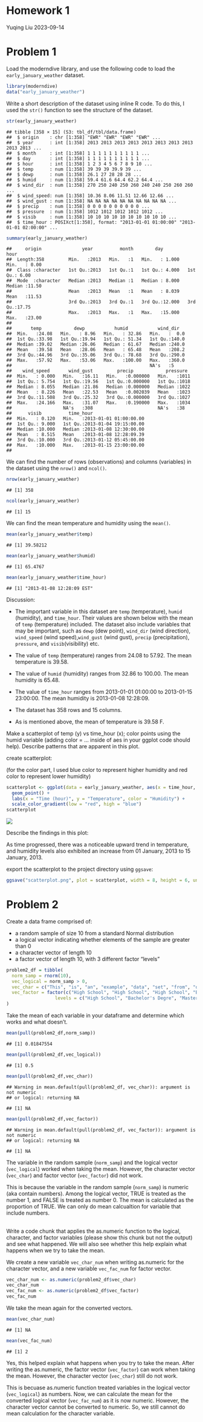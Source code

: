 Homework 1
================
Yuqing Liu
2023-09-14

# Problem 1

Load the moderndive library, and use the following code to load the
`early_january_weather` dataset.

``` r
library(moderndive)
data("early_january_weather")
```

Write a short description of the dataset using inline R code. To do
this, I used the `str()` function to see the structure of the dataset.

``` r
str(early_january_weather)
```

    ## tibble [358 × 15] (S3: tbl_df/tbl/data.frame)
    ##  $ origin    : chr [1:358] "EWR" "EWR" "EWR" "EWR" ...
    ##  $ year      : int [1:358] 2013 2013 2013 2013 2013 2013 2013 2013 2013 2013 ...
    ##  $ month     : int [1:358] 1 1 1 1 1 1 1 1 1 1 ...
    ##  $ day       : int [1:358] 1 1 1 1 1 1 1 1 1 1 ...
    ##  $ hour      : int [1:358] 1 2 3 4 5 6 7 8 9 10 ...
    ##  $ temp      : num [1:358] 39 39 39 39.9 39 ...
    ##  $ dewp      : num [1:358] 26.1 27 28 28 28 ...
    ##  $ humid     : num [1:358] 59.4 61.6 64.4 62.2 64.4 ...
    ##  $ wind_dir  : num [1:358] 270 250 240 250 260 240 240 250 260 260 ...
    ##  $ wind_speed: num [1:358] 10.36 8.06 11.51 12.66 12.66 ...
    ##  $ wind_gust : num [1:358] NA NA NA NA NA NA NA NA NA NA ...
    ##  $ precip    : num [1:358] 0 0 0 0 0 0 0 0 0 0 ...
    ##  $ pressure  : num [1:358] 1012 1012 1012 1012 1012 ...
    ##  $ visib     : num [1:358] 10 10 10 10 10 10 10 10 10 10 ...
    ##  $ time_hour : POSIXct[1:358], format: "2013-01-01 01:00:00" "2013-01-01 02:00:00" ...

``` r
summary(early_january_weather)
```

    ##     origin               year          month        day              hour      
    ##  Length:358         Min.   :2013   Min.   :1   Min.   : 1.000   Min.   : 0.00  
    ##  Class :character   1st Qu.:2013   1st Qu.:1   1st Qu.: 4.000   1st Qu.: 6.00  
    ##  Mode  :character   Median :2013   Median :1   Median : 8.000   Median :11.50  
    ##                     Mean   :2013   Mean   :1   Mean   : 8.039   Mean   :11.53  
    ##                     3rd Qu.:2013   3rd Qu.:1   3rd Qu.:12.000   3rd Qu.:17.75  
    ##                     Max.   :2013   Max.   :1   Max.   :15.000   Max.   :23.00  
    ##                                                                                
    ##       temp            dewp           humid           wind_dir    
    ##  Min.   :24.08   Min.   : 8.96   Min.   : 32.86   Min.   :  0.0  
    ##  1st Qu.:33.98   1st Qu.:19.94   1st Qu.: 51.34   1st Qu.:140.0  
    ##  Median :39.02   Median :26.06   Median : 61.67   Median :240.0  
    ##  Mean   :39.58   Mean   :28.06   Mean   : 65.48   Mean   :208.2  
    ##  3rd Qu.:44.96   3rd Qu.:35.06   3rd Qu.: 78.68   3rd Qu.:290.0  
    ##  Max.   :57.92   Max.   :53.06   Max.   :100.00   Max.   :360.0  
    ##                                                   NA's   :5      
    ##    wind_speed       wind_gust         precip            pressure   
    ##  Min.   : 0.000   Min.   :16.11   Min.   :0.000000   Min.   :1011  
    ##  1st Qu.: 5.754   1st Qu.:19.56   1st Qu.:0.000000   1st Qu.:1018  
    ##  Median : 8.055   Median :21.86   Median :0.000000   Median :1022  
    ##  Mean   : 8.226   Mean   :22.53   Mean   :0.002039   Mean   :1023  
    ##  3rd Qu.:11.508   3rd Qu.:25.32   3rd Qu.:0.000000   3rd Qu.:1027  
    ##  Max.   :24.166   Max.   :31.07   Max.   :0.190000   Max.   :1034  
    ##                   NA's   :308                        NA's   :38    
    ##      visib          time_hour                     
    ##  Min.   : 0.120   Min.   :2013-01-01 01:00:00.00  
    ##  1st Qu.: 9.000   1st Qu.:2013-01-04 19:15:00.00  
    ##  Median :10.000   Median :2013-01-08 12:30:00.00  
    ##  Mean   : 8.515   Mean   :2013-01-08 12:28:09.39  
    ##  3rd Qu.:10.000   3rd Qu.:2013-01-12 05:45:00.00  
    ##  Max.   :10.000   Max.   :2013-01-15 23:00:00.00  
    ## 

We can find the number of rows (observations) and columns (variables) in
the dataset using the `nrow()` and `ncol()`.

``` r
nrow(early_january_weather)
```

    ## [1] 358

``` r
ncol(early_january_weather)
```

    ## [1] 15

We can find the mean temperature and humidity using the `mean()`.

``` r
mean(early_january_weather$temp)
```

    ## [1] 39.58212

``` r
mean(early_january_weather$humid)
```

    ## [1] 65.4767

``` r
mean(early_january_weather$time_hour)
```

    ## [1] "2013-01-08 12:28:09 EST"

Discussion:

- The important variable in this dataset are `temp` (temperature),
  `humid` (humidity), and `time_hour`. Their values are shown below with
  the mean of `temp` (temperature) included. The dataset also include
  variables that may be important, such as `dewp` (dew point),
  `wind_dir` (wind direction), `wind_speed` (wind speed),`wind_gust`
  (wind gust), `precip` (precipitation), `pressure`, and
  `visib`(visibility) etc.

- The value of `temp` (temperature) ranges from 24.08 to 57.92. The mean
  temperature is 39.58.

- The value of `humid` (humidity) ranges from 32.86 to 100.00. The mean
  humidity is 65.48.

- The value of `time_hour` ranges from 2013-01-01 01:00:00 to 2013-01-15
  23:00:00. The mean humidity is 2013-01-08 12:28:09.

- The dataset has 358 rows and 15 columns.

- As is mentioned above, the mean of temperature is 39.58 F.

Make a scatterplot of temp (y) vs time_hour (x); color points using the
humid variable (adding color = … inside of aes in your ggplot code
should help). Describe patterns that are apparent in this plot.

create scatterplot:

(for the color part, I used blue color to represent higher humidity and
red color to represent lower humidity)

``` r
scatterplot <- ggplot(data = early_january_weather, aes(x = time_hour, y = temp, color = humid)) +
  geom_point() +
  labs(x = "Time (hour)", y = "Temperature", color = "Humidity") +
  scale_color_gradient(low = "red", high = "blue")
scatterplot
```

![](p8105_hw1_yl5219_files/figure-gfm/yx_scatter-1.png)<!-- -->

Describe the findings in this plot:

As time progressed, there was a noticeable upward trend in temperature,
and humidity levels also exhibited an increase from 01 January, 2013 to
15 January, 2013.

export the scatterplot to the project directory using `ggsave`:

``` r
ggsave("scatterplot.png", plot = scatterplot, width = 8, height = 6, units = "in")
```

# Problem 2

Create a data frame comprised of:

- a random sample of size 10 from a standard Normal distribution
- a logical vector indicating whether elements of the sample are greater
  than 0
- a character vector of length 10
- a factor vector of length 10, with 3 different factor “levels”

``` r
problem2_df = tibble(
  norm_samp = rnorm(10),
  vec_logical = norm_samp > 0,
  vec_char = c("This", "is", "an", "example", "data", "set", "from", "question", "number", "two"),
  vec_factor = factor(c("High School", "High School", "High School", "Bachelor's Degre", "Bachelor's Degre", "Bachelor's Degre", "Master's Degree", "Master's Degree", "Bachelor's Degre", "Master's Degree"),
                  levels = c("High School", "Bachelor's Degre", "Master's Degree"), labels = c(1, 2, 3))
)
```

Take the mean of each variable in your dataframe and determine which
works and what doesn’t.

``` r
mean(pull(problem2_df,norm_samp))
```

    ## [1] 0.01847554

``` r
mean(pull(problem2_df,vec_logical))
```

    ## [1] 0.5

``` r
mean(pull(problem2_df,vec_char))
```

    ## Warning in mean.default(pull(problem2_df, vec_char)): argument is not numeric
    ## or logical: returning NA

    ## [1] NA

``` r
mean(pull(problem2_df,vec_factor))
```

    ## Warning in mean.default(pull(problem2_df, vec_factor)): argument is not numeric
    ## or logical: returning NA

    ## [1] NA

The variable in the random sample (`norm_samp`) and the logical vector
(`vec_logical`) worked when taking the mean. However, the character
vector (`vec_char`) and factor vector (`vec_factor`) did not work.

This is because the variable in the random sample (`norm_samp`) is
numeric (aka contain numbers). Among the logical vector, TRUE is treated
as the number 1, and FALSE is treated as number 0. The mean is
calculated as the proportion of TRUE. We can only do mean calcualtion
for variable that include numbers.

<br> Write a code chunk that applies the as.numeric function to the
logical, character, and factor variables (please show this chunk but not
the output) and see what happened. We will also see whether this help
explain what happens when we try to take the mean.

We create a new variable `vec_char_num` when writing as.numeric for the
character vector, and a new variable `vec_fac_num` for factor vector.

``` r
vec_char_num <- as.numeric(problem2_df$vec_char)
vec_char_num 
vec_fac_num <- as.numeric(problem2_df$vec_factor)
vec_fac_num
```

We take the mean again for the converted vectors.

``` r
mean(vec_char_num)
```

    ## [1] NA

``` r
mean(vec_fac_num)
```

    ## [1] 2

Yes, this helped explain what happens when you try to take the mean.
After writing the as.numeric, the factor vector (`vec_factor`) can work
when taking the mean. However, the character vector (`vec_char`) still
do not work.

This is becuase as.numeric function treated variables in the logical
vector (`vec_logical`) as numbers. Now, we can calculate the mean for
the converted logical vector (`vec_fac_num`) as it is now numeric.
However, the character vector cannot be converted to numeric. So, we
still cannot do mean calculation for the character variable.
